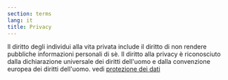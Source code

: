 ```yaml
---
section: terms
lang: it
title: Privacy
---
```

Il diritto degli individui alla vita privata include il diritto di non rendere pubbliche informazioni personali di sè. Il diritto alla privacy è riconosciuto dalla dichiarazione universale dei diritti dell'uomo e dalla convenzione europea dei diritti dell'uomo. vedi [protezione dei dati](../data-protection)
